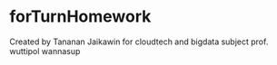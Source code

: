 # forTurnHomework
Created by Tananan Jaikawin for cloudtech and bigdata subject prof. wuttipol wannasup
